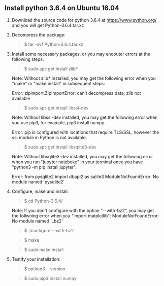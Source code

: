 ## Install python 3.6.4 on Ubuntu 16.04

1. Download the source code for python 3.6.4 at https://www.python.org/ and you will get Python-3.6.4.tar.xz


2. Decompress the package:

   >$ tar -xvf Python-3.6.4.tar.xz
 
 
3. Install some necessary packages, or you may encouter errors at the following steps:

   >$ sudo apt-get install zlib*
   
   Note: Without zlib* installed, you may get the following error when you "make" or "make install" in subsequent steps:
   
   Error: zipimport.ZipImportError: can’t decompress data; zlib not available 
   
   >$ sudo apt-get install libssl-dev
   
   Note: Without libssl-dev installed, you may get the following error when you use pip3, for example, pip3 install numpy.
   
   Error: pip is configured with locations that require TLS/SSL, however the ssl module in Python is not available.

   >$ sudo apt-get install libsqlite3-dev
   
   Note: Without libsqlite3-dev installed, you may get the following error when you run "jupyter noteboke" in your terminal once you have "python3 -m pip install jupyter". 
   
   Error: from pysqlite2 import dbapi2 as sqlite3 ModuleNotFoundError: No module named 'pysqlite2'


4. Configure, make and install:
   
   >$ cd Python-3.6.4/
   
   Note: If you don't configure with the option "--with-bz2", you may get the follwoing error when you "import matplotlib":
   ModuleNotFoundError: No module named '_bz2'
   
   >$ ./configure --with-bz2
    
   >$ make
   
   >$ sudo make install
   
   
5. Testify your installation:

   >$ python3 --version
   
   >$ sudo pip3 install numpy
   
   
